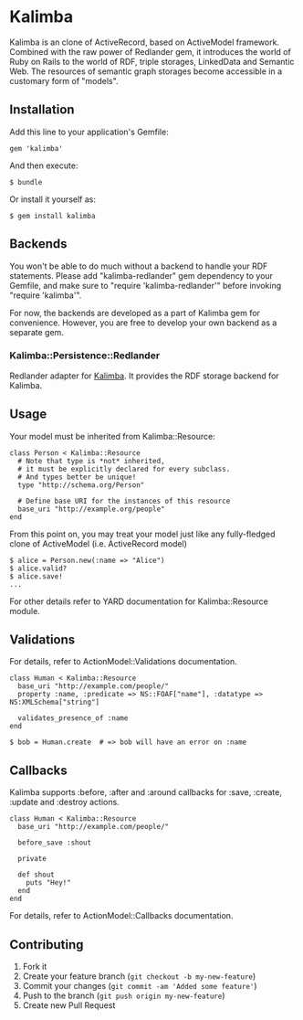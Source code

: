 # Kalimba

Kalimba is an clone of ActiveRecord, based on ActiveModel framework.
Combined with the raw power of Redlander gem, it introduces the world of Ruby on Rails
to the world of RDF, triple storages, LinkedData and Semantic Web.
The resources of semantic graph storages become accessible in a customary form of "models".

## Installation

Add this line to your application's Gemfile:

    gem 'kalimba'

And then execute:

    $ bundle

Or install it yourself as:

    $ gem install kalimba

## Backends

You won't be able to do much without a backend to handle your RDF statements.
Please add "kalimba-redlander" gem dependency to your Gemfile, and make sure
to "require 'kalimba-redlander'" before invoking "require 'kalimba'".

For now, the backends are developed as a part of Kalimba gem for convenience.
However, you are free to develop your own backend as a separate gem.

### Kalimba::Persistence::Redlander

Redlander adapter for [Kalimba](https://github.com/cordawyn/kalimba). It provides the RDF storage backend for Kalimba.


## Usage

Your model must be inherited from Kalimba::Resource:

    class Person < Kalimba::Resource
      # Note that type is *not* inherited,
      # it must be explicitly declared for every subclass.
      # And types better be unique!
      type "http://schema.org/Person"

      # Define base URI for the instances of this resource
      base_uri "http://example.org/people"
    end

From this point on, you may treat your model just like
any fully-fledged clone of ActiveModel (i.e. ActiveRecord model)

    $ alice = Person.new(:name => "Alice")
    $ alice.valid?
    $ alice.save!
    ...

For other details refer to YARD documentation for Kalimba::Resource module.

## Validations

For details, refer to ActionModel::Validations documentation.

    class Human < Kalimba::Resource
      base_uri "http://example.com/people/"
      property :name, :predicate => NS::FOAF["name"], :datatype => NS:XMLSchema["string"]

      validates_presence_of :name
    end

    $ bob = Human.create  # => bob will have an error on :name

## Callbacks

Kalimba supports :before, :after and :around callbacks for :save, :create, :update and
:destroy actions.

    class Human < Kalimba::Resource
      base_uri "http://example.com/people/"

      before_save :shout

      private

      def shout
        puts "Hey!"
      end
    end

For details, refer to ActionModel::Callbacks documentation.

## Contributing

1. Fork it
2. Create your feature branch (`git checkout -b my-new-feature`)
3. Commit your changes (`git commit -am 'Added some feature'`)
4. Push to the branch (`git push origin my-new-feature`)
5. Create new Pull Request
